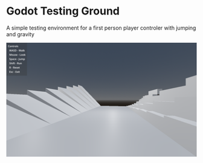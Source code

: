 # Godot Testing Ground

A simple testing environment for a first person player controler with jumping and gravity

![](./screenshot.png)

